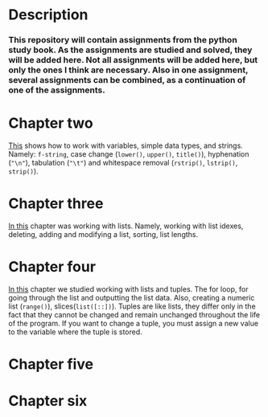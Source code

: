 # Description

### This repository will contain assignments from the python study book. As the assignments are studied and solved, they will be added here. Not all assignments will be added here, but only the ones I think are necessary. Also in one assignment, several assignments can be combined, as a continuation of one of the assignments.

# Chapter two
[This](https://github.com/goryay/study-python/tree/main/chap_2) shows how to work with variables, simple data types, and strings. Namely: `f-string`, case change (`lower()`, `upper()`, `title()`), hyphenation (`"\n"`), tabulation (`"\t"`) and whitespace removal (`rstrip()`, `lstrip()`, `strip()`).

# Chapter three
[In this](https://github.com/goryay/study-python/tree/main/chap_3) chapter was working with lists. Namely, working with list idexes, deleting, adding and modifying a list, sorting, list lengths.

# Chapter four
[In this](https://github.com/goryay/study-python/tree/main/chap_4) chapter we studied working with lists and tuples.
The for loop, for going through the list and outputting the list data. Also, creating a numeric list (`range()`), slices(`list([::])`).
Tuples are like lists, they differ only in the fact that they cannot be changed and remain unchanged throughout the life of the program. If you want to change a tuple, you must assign a new value to the variable where the tuple is stored. 

# Chapter five

# Chapter six